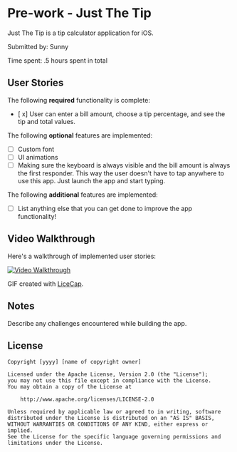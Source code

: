 # Pre-work - Just The Tip

Just The Tip is a tip calculator application for iOS.

Submitted by: Sunny

Time spent: .5 hours spent in total

## User Stories

The following **required** functionality is complete:
* [ x] User can enter a bill amount, choose a tip percentage, and see the tip and total values.

The following **optional** features are implemented:
* [ ] Custom font
* [ ] UI animations
* [ ] Making sure the keyboard is always visible and the bill amount is always the first responder. This way the user doesn't have to tap anywhere to use this app. Just launch the app and start typing.

The following **additional** features are implemented:

- [ ] List anything else that you can get done to improve the app functionality!

## Video Walkthrough 

Here's a walkthrough of implemented user stories:

<a href="/course_images/ios_for_designers/name%20of%20your%20file%20in%20the%20repo.gif" target="_blank"><img src='/course_images/ios_for_designers/name%20of%20your%20file%20in%20the%20repo.gif' title='Video Walkthrough' width='' alt='Video Walkthrough' /></a>

GIF created with [LiceCap](http://www.cockos.com/licecap/).

## Notes

Describe any challenges encountered while building the app.

## License

    Copyright [yyyy] [name of copyright owner]

    Licensed under the Apache License, Version 2.0 (the "License");
    you may not use this file except in compliance with the License.
    You may obtain a copy of the License at

        http://www.apache.org/licenses/LICENSE-2.0

    Unless required by applicable law or agreed to in writing, software
    distributed under the License is distributed on an "AS IS" BASIS,
    WITHOUT WARRANTIES OR CONDITIONS OF ANY KIND, either express or implied.
    See the License for the specific language governing permissions and
    limitations under the License.
